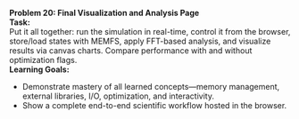 
**Problem 20: Final Visualization and Analysis Page**  
**Task:**  
Put it all together: run the simulation in real-time, control it from the browser, store/load states with MEMFS, apply FFT-based analysis, and visualize results via canvas charts. Compare performance with and without optimization flags.  
**Learning Goals:**  
- Demonstrate mastery of all learned concepts—memory management, external libraries, I/O, optimization, and interactivity.  
- Show a complete end-to-end scientific workflow hosted in the browser.
